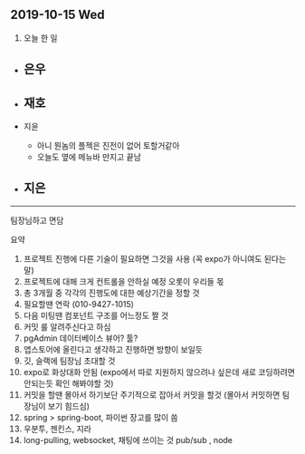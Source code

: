 ## 2019-10-15 Wed

1. 오늘 한 일
- 은우
  - 

- 재호
  - 

- 지윤
  - 아니 뭔놈의 플젝은 진전이 없어 토할거같아
  - 오늘도 옆에 메뉴바 만지고 끝남

- 지은
  - 

---

팀장님하고 면담

요약
1. 프로젝트 진행에 다른 기술이 필요하면 그것을 사용 (꼭 expo가 아니여도 된다는 말)
2. 프로젝트에 대해 크게 컨트롤을 안하실 예정 오롯이 우리들 몫
3. 총 3개월 중 각각의 진행도에 대한 예상기간을 정할 것
4. 필요할땐 연락 (010-9427-1015)
5. 다음 미팅땐 컴포넌트 구조를 어느정도 짤 것
6. 커밋 룰 알려주신다고 하심
7. pgAdmin 데이터베이스 뷰어? 툴?
8. 앱스토어에 올린다고 생각하고 진행하면 방향이 보일듯
9. 깃, 슬랙에 팀장님 초대할 것
10. expo로 화상대화 안됨 (expo에서 따로 지원하지 않으려나 싶은데 새로 코딩하려면 안되는듯 확인 해봐야할 것)
11. 커밋을 할땐 몰아서 하기보단 주기적으로 잡아서 커밋을 할것 (몰아서 커밋하면 팀장님이 보기 힘드심)
12. spring > spring-boot, 파이썬 장고를 많이 씀
13. 우분투, 젠킨스, 지라
14. long-pulling, websocket, 채팅에 쓰이는 것 pub/sub , node